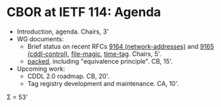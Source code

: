 CBOR at IETF 114: Agenda
========================

* Introduction, agenda. Chairs, 3'
* WG documents:
  * Brief status on recent RFCs [9164 (network-addresses)](https://datatracker.ietf.org/doc/rfc9164/) and [9165 (cddl-control)](https://datatracker.ietf.org/doc/rfc9165/), [file-magic](https://datatracker.ietf.org/doc/draft-ietf-cbor-file-magic/), [time-tag](https://datatracker.ietf.org/doc/draft-ietf-cbor-time-tag/). Chairs, 5'.
  <!-- Time tag can grow to a few words if SEDATE progresses -->
  * [packed](https://datatracker.ietf.org/doc/draft-ietf-cbor-packed/), including "equivalence principle". CB, 15'.
* Upcoming work:
  * CDDL 2.0 roadmap. CB, 20'.
  * Tag registry development and maintenance. CA, 10'.

Σ = 53'
